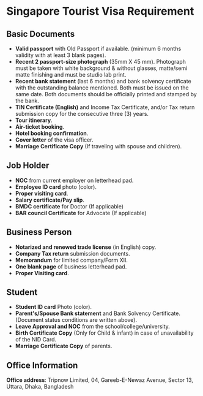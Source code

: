 # Singapore Tourist Visa Requirement

## Basic Documents

- **Valid passport** with Old Passport if available. (minimum 6 months validity with at least 3 blank pages).
- **Recent 2 passport-size photograph** (35mm X 45 mm). Photograph must be taken with white background & without glasses, matte/semi matte finishing and must be studio lab print.
- **Recent bank statement** (last 6 months) and bank solvency certificate with the outstanding balance mentioned. Both must be issued on the same date. Both documents should be officially printed and stamped by the bank.
- **TIN Certificate (English)** and Income Tax Certificate, and/or Tax return submission copy for the consecutive three (3) years.
- **Tour itinerary**.
- **Air-ticket booking**.
- **Hotel booking confirmation**.
- **Cover letter** of the visa officer.
- **Marriage Certificate Copy** (If traveling with spouse and children).

## Job Holder

- **NOC** from current employer on letterhead pad.
- **Employee ID card** photo (color).
- **Proper visiting card**.
- **Salary certificate/Pay slip**.
- **BMDC certificate** for Doctor (If applicable)
- **BAR council Certificate** for Advocate (If applicable)

## Business Person

- **Notarized and renewed trade license** (in English) copy.
- **Company Tax return** submission documents.
- **Memorandum** for limited company/Form XII.
- **One blank page** of business letterhead pad.
- **Proper Visiting card**.

## Student

- **Student ID card** Photo (color).
- **Parent's/Spouse Bank statement** and Bank Solvency Certificate. (Document status conditions are written above).
- **Leave Approval and NOC** from the school/college/university.
- **Birth Certificate Copy** (Only for Child & infant) in case of unavailability of the NID Card.
- **Marriage Certificate Copy** of parents.

## Office Information

**Office address**: Tripnow Limited, 04, Gareeb-E-Newaz Avenue, Sector 13, Uttara, Dhaka, Bangladesh
